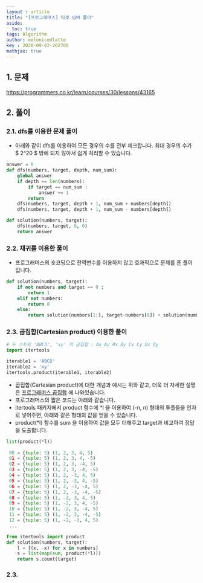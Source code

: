 ```yaml
---
layout : article
title: "[프로그래머스] 타겟 넘버 풀이"
aside:
  toc: true
tags: Algorithm 
author: melonicedlatte
key : 2020-09-02-202700
mathjax: true
---  
```


## 1. 문제

https://programmers.co.kr/learn/courses/30/lessons/43165

## 2. 풀이

### 2.1. dfs를 이용한 문제 풀이

- 아래와 같이 dfs를 이용하여 모든 경우의 수를 전부 체크합니다. 최대 경우의 수가 $ 2^20 $ 밖에 되지 않아서 쉽게 처리할 수 있습니다. 

~~~python
answer = 0
def dfs(numbers, target, depth, num_sum):
    global answer
    if depth == len(numbers):
        if target == num_sum :
            answer += 1
        return
    dfs(numbers, target, depth + 1, num_sum + numbers[depth]) 
    dfs(numbers, target, depth + 1, num_sum - numbers[depth]) 

def solution(numbers, target):
    dfs(numbers, target, 0, 0)
    return answer
~~~

### 2.2. 재귀를 이용한 풀이

- 프로그래머스의 숏코딩으로 전역변수를 이용하지 않고 효과적으로 문제를 푼 풀이입니다. 

~~~python
def solution(numbers, target):
    if not numbers and target == 0 :
        return 1
    elif not numbers:
        return 0
    else:
        return solution(numbers[1:], target-numbers[0]) + solution(numbers[1:], target+numbers[0])
~~~

### 2.3. 곱집합(Cartesian product) 이용한 풀이

~~~python
# 두 스트링 'ABCD', 'xy' 의 곱집합 : Ax Ay Bx By Cx Cy Dx Dy
import itertools

iterable1 = 'ABCD'
iterable2 = 'xy'
itertools.product(iterable1, iterable2)
~~~

- 곱집합(Cartesian product)에 대한 개념과 예시는 위와 같고, 더욱 더 자세한 설명은 [프로그래머스 곱집합](https://programmers.co.kr/learn/courses/4008/lessons/12835) 에 나와있습니다. 
- 프로그래머스의 짧은 코드는 아래와 같습니다.
- itertools 패키지에서 product 함수에 *l 을 이용하여 (-n, n) 형태의 튜플들을 인자로 넣어주면, 아래와 같은 형태의 값을 얻을 수 있습니다. 
- product(*l) 함수를 sum 을 이용하여 값을 모두 더해주고 target과 비교하여 정답을 도출합니다. 

~~~python
list(product(*l))
 
 00 = {tuple: 5} (1, 2, 3, 4, 5)
 01 = {tuple: 5} (1, 2, 3, 4, -5)
 02 = {tuple: 5} (1, 2, 3, -4, 5)
 03 = {tuple: 5} (1, 2, 3, -4, -5)
 04 = {tuple: 5} (1, 2, -3, 4, 5)
 05 = {tuple: 5} (1, 2, -3, 4, -5)
 06 = {tuple: 5} (1, 2, -3, -4, 5)
 07 = {tuple: 5} (1, 2, -3, -4, -5)
 08 = {tuple: 5} (1, -2, 3, 4, 5)
 09 = {tuple: 5} (1, -2, 3, 4, -5)
 10 = {tuple: 5} (1, -2, 3, -4, 5)
 11 = {tuple: 5} (1, -2, 3, -4, -5)
 12 = {tuple: 5} (1, -2, -3, 4, 5)
 ... 
~~~

~~~python
from itertools import product
def solution(numbers, target):
    l = [(x, -x) for x in numbers]
    s = list(map(sum, product(*l)))
    return s.count(target)
~~~

### 2.3. 
